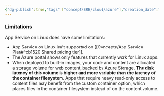 ```yaml
---
{"dg-publish":true,"tags":["concept/SRE/cloud/azure"],"creation_date":"2024-05-03 17:49","permalink":"/concepts/azure-app-service-on-linux/","dgPassFrontmatter":true}
---
```


### Limitations

App Service on Linux does have some limitations:

- App Service on Linux isn't supported on [[Concepts/App Service Plan#^cb1520\|Shared pricing tier]].
- The Azure portal shows only features that currently work for Linux apps.
- When deployed to built-in images, your code and content are allocated a storage volume for web content, backed by Azure Storage. **The disk latency of this volume is higher and more variable than the latency of the container filesystem**. Apps that require heavy read-only access to content files may benefit from the custom container option, which places files in the container filesystem instead of on the content volume.

